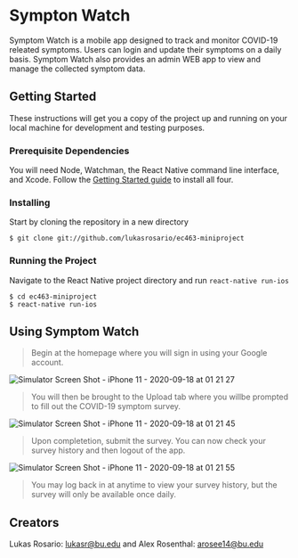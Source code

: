 # Sympton Watch

Symptom Watch is a mobile app designed to track and monitor COVID-19 releated symptoms. Users can login and update their symptoms on a daily basis. Symptom Watch also provides an admin WEB app to view and manage the collected symptom data.

## Getting Started

These instructions will get you a copy of the project up and running on your local machine for development and testing purposes.

### Prerequisite Dependencies

You will need Node, Watchman, the React Native command line interface, and Xcode. Follow the [Getting Started guide](https://reactnative.dev/docs/0.8/getting-started) to install all four.

### Installing

Start by cloning the repository in a new directory

    $ git clone git://github.com/lukasrosario/ec463-miniproject
    
### Running the Project

Navigate to the React Native project directory and run `react-native run-ios`  

    $ cd ec463-miniproject
    $ react-native run-ios
    
## Using Symptom Watch

>Begin at the homepage where you will sign in using your Google account.

![Simulator Screen Shot - iPhone 11 - 2020-09-18 at 01 21 27](https://user-images.githubusercontent.com/70490011/93559668-4c3c3180-f94e-11ea-996d-3f8f97d46448.png)


>You will then be brought to the Upload tab where you willbe prompted to fill out the COVID-19 symptom survey.


![Simulator Screen Shot - iPhone 11 - 2020-09-18 at 01 21 45](https://user-images.githubusercontent.com/70490011/93559760-83aade00-f94e-11ea-8f27-60a78ef2f470.png)


>Upon completetion, submit the survey. You can now check your survey history and then logout of the app.



![Simulator Screen Shot - iPhone 11 - 2020-09-18 at 01 21 55](https://user-images.githubusercontent.com/70490011/93559854-b0f78c00-f94e-11ea-8ab0-2ec2e4f7ae88.png)



>You may log back in at anytime to view your survey history, but the survey will only be available once daily.

## Creators

Lukas Rosario: lukasr@bu.edu and Alex Rosenthal: arosee14@bu.edu
